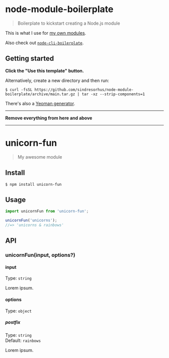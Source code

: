 # node-module-boilerplate

> Boilerplate to kickstart creating a Node.js module

This is what I use for [my own modules](https://www.npmjs.com/~sindresorhus).

Also check out [`node-cli-boilerplate`](https://github.com/sindresorhus/node-cli-boilerplate).

## Getting started

**Click the "Use this template" button.**

Alternatively, create a new directory and then run:

```
$ curl -fsSL https://github.com/sindresorhus/node-module-boilerplate/archive/main.tar.gz | tar -xz --strip-components=1
```

There's also a [Yeoman generator](https://github.com/sindresorhus/generator-nm).

---

**Remove everything from here and above**

---

# unicorn-fun

> My awesome module

## Install

```
$ npm install unicorn-fun
```

## Usage

```js
import unicornFun from 'unicorn-fun';

unicornFun('unicorns');
//=> 'unicorns & rainbows'
```

## API

### unicornFun(input, options?)

#### input

Type: `string`

Lorem ipsum.

#### options

Type: `object`

##### postfix

Type: `string`\
Default: `rainbows`

Lorem ipsum.
